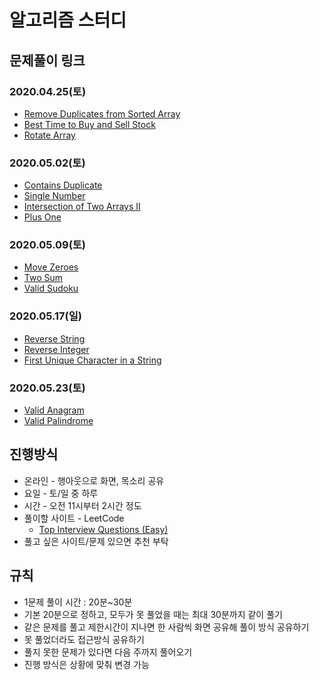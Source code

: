 # 알고리즘 스터디

## 문제풀이 링크

### 2020.04.25(토)

- [Remove Duplicates from Sorted Array](https://github.com/ProblemSolvedStudy/problem-solved/blob/master/array/remove-duplicates.md)
- [Best Time to Buy and Sell Stock](https://github.com/ProblemSolvedStudy/problem-solved/blob/master/array/best-time-to-buy-and-sell.md)
- [Rotate Array](https://github.com/ProblemSolvedStudy/problem-solved/blob/master/array/rotate-array.md)

### 2020.05.02(토)

- [Contains Duplicate](https://github.com/ProblemSolvedStudy/problem-solved/blob/master/array/contains-duplicate.md)
- [Single Number](https://github.com/ProblemSolvedStudy/problem-solved/blob/master/array/single-number.md)
- [Intersection of Two Arrays II](https://github.com/ProblemSolvedStudy/problem-solved/blob/master/array/intersection-of-two-arrays-2.md)
- [Plus One](https://github.com/ProblemSolvedStudy/problem-solved/blob/master/array/plus-one.md)

### 2020.05.09(토)

- [Move Zeroes](https://github.com/ProblemSolvedStudy/problem-solved/blob/master/array/move-zeroes.md)
- [Two Sum](https://github.com/ProblemSolvedStudy/problem-solved/blob/master/array/two-sum.md)
- [Valid Sudoku](https://github.com/ProblemSolvedStudy/problem-solved/blob/master/array/valid-sudoku.md)

### 2020.05.17(일)

- [Reverse String](https://github.com/ProblemSolvedStudy/problem-solved/blob/master/strings/reverse-string.md)
- [Reverse Integer](https://github.com/ProblemSolvedStudy/problem-solved/blob/master/strings/reverse-integer.md)
- [First Unique Character in a String](https://github.com/ProblemSolvedStudy/problem-solved/blob/master/strings/first-unique-char-in-a-string.md)

### 2020.05.23(토)
- [Valid Anagram](https://github.com/ProblemSolvedStudy/problem-solved/blob/master/strings/valid-anagram.md)
- [Valid Palindrome](https://github.com/ProblemSolvedStudy/problem-solved/blob/master/strings/valid-palindrome.md)

## 진행방식

- 온라인 - 행아웃으로 화면, 목소리 공유
- 요일 - 토/일 중 하루
- 시간 - 오전 11시부터 2시간 정도
- 풀이할 사이트 - LeetCode
  - [Top Interview Questions (Easy)](https://leetcode.com/explore/interview/card/top-interview-questions-easy/)
- 풀고 싶은 사이트/문제 있으면 추천 부탁

## 규칙

- 1문제 풀이 시간 : 20분~30분
- 기본 20분으로 정하고, 모두가 못 풀었을 때는 최대 30분까지 같이 풀기
- 같은 문제를 풀고 제한시간이 지나면 한 사람씩 화면 공유해 풀이 방식 공유하기
- 못 풀었더라도 접근방식 공유하기
- 풀지 못한 문제가 있다면 다음 주까지 풀어오기
- 진행 방식은 상황에 맞춰 변경 가능
